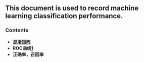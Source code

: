 ## This document is used to record machine learning classification performance.
### Contents
- **[混淆矩阵](https://en.wikipedia.org/wiki/Confusion_matrix)**
- **ROC曲线[1]**
- **正确率，召回率**


[1]:http://www.jianshu.com/p/c61ae11cc5f6
